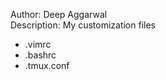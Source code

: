 Author:         Deep Aggarwal  
Description:    My customization files  

- .vimrc
- .bashrc
- .tmux.conf
